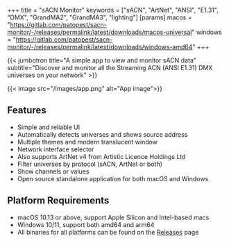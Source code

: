 +++
title = "sACN Monitor"
keywords = ["sACN", "ArtNet", "ANSI", "E1.31", "DMX", "GrandMA2", "GrandMA3", "lighting"]
[params]
  macos = "https://gitlab.com/patopest/sacn-monitor/-/releases/permalink/latest/downloads/macos-universal"
  windows = "https://gitlab.com/patopest/sacn-monitor/-/releases/permalink/latest/downloads/windows-amd64"
+++


{{< jumbotron title="A simple app to view and monitor sACN data"
  subtitle="Discover and monitor all the Streaming ACN (ANSI E1.31) DMX universes on your network" >}}

{{< image src="/images/app.png" alt="App image">}}


## Features

- Simple and reliable UI
- Automatically detects universes and shows source address
- Multiple themes and modern translucent window
- Network interface selector
- Also supports ArtNet v4 from Artistic Licence Holdings Ltd
- Filter universes by protocol (sACN, ArtNet or both)
- Show channels or values
- Open source standalone application for both macOS and Windows


## Platform Requirements

- macOS 10.13 or above, support Apple Silicon and Intel-based macs
- Windows 10/11, support both amd64 and arm64
- All binaries for all platforms can be found on the [Releases](https://gitlab.com/patopest/sacn-monitor/-/releases/permalink/latest) page